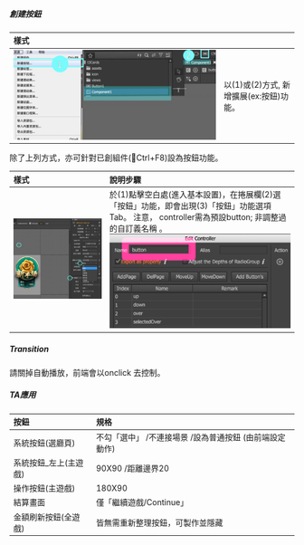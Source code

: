 ##### 創建按鈕

| 樣式 |  |
| :--- | :--- |
| ![](.gitbook/assets/asset_btn.jpg) | 以\(1\)或\(2\)方式, 新增擴展\(ex:按鈕\)功能。 |

除了上列方式，亦可針對已創組件\(Ctrl+F8\)設為按鈕功能。

| 樣式 | 說明步驟 |
| :--- | :--- |
| ![](.gitbook/assets/function.png) | 於\(1\)點擊空白處\(進入基本設置\)，在捲展欄\(2\)選「按鈕」功能，即會出現\(3\)「按鈕」功能選項Tab。 注意， controller需為預設button; 非調整過的自訂義名稱 。 ![](.gitbook/assets/btn_modified.png) |

##### Transition

請關掉自動播放，前端會以onclick 去控制。

##### TA應用

| 按鈕 | 規格 |
| :--- | :--- |
| 系統按鈕\(選廳頁\) | 不勾「選中」 /不連接場景 /設為普通按鈕 \(由前端設定動作\) |
| 系統按鈕\_左上\(主遊戲\) | 90X90 /距離邊界20 |
| 操作按鈕\(主遊戲\) | 180X90 |
| 結算畫面 | 僅「繼續遊戲/Continue」 |
| 金額刷新按鈕\(全遊戲\) | 皆無需重新整理按鈕，可製作並隱藏 |



